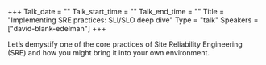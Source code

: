 +++
Talk_date = ""
Talk_start_time = ""
Talk_end_time = ""
Title = "Implementing SRE practices: SLI/SLO deep dive"
Type = "talk"
Speakers = ["david-blank-edelman"]
+++

Let’s demystify one of the core practices of Site Reliability Engineering (SRE) and how you might bring it into your own environment.
